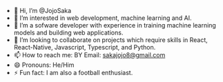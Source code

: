 - 👋 Hi, I’m @JojoSaka
- 👀 I’m interested in web development, machine learning and AI.
- 🌱 I’m a sofware developer with experience in training machine learning models and building web applications.
- 💞️ I’m looking to collaborate on projects which require skills in React, React-Native, Javascript, Typescript, and Python.
- 📫 How to reach me: BY Email: sakajojo8@gmail.com
- 😄 Pronouns: He/Him
- ⚡ Fun fact: I am also a football enthusiast.

<!---
JojoSaka/JojoSaka is a ✨ special ✨ repository because its `README.md` (this file) appears on your GitHub profile.
You can click the Preview link to take a look at your changes.
--->
